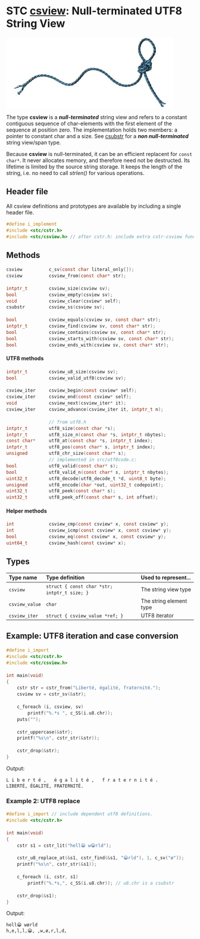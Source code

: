 # STC [csview](../include/stc/csview.h): Null-terminated UTF8 String View
![String](pics/string.jpg)

The type **csview** is a ***null-terminated*** string view and refers to a constant contiguous sequence of
char-elements with the first element of the sequence at position zero. The implementation holds two
members: a pointer to constant char and a size. See [csubstr](csubstr_api.md) for a ***non null-terminated***
string view/span type.

Because **csview** is null-terminated, it can be an efficient replacent for `const char*`. It never
allocates memory, and therefore need not be destructed. Its lifetime is limited by the source string
storage. It keeps the length of the string, i.e. no need to call *strlen()* for various operations.

## Header file

All csview definitions and prototypes are available by including a single header file.

```c
#define i_implement
#include <stc/cstr.h>
#include <stc/csview.h> // after cstr.h: include extra cstr-csview functions
```
## Methods

```c
csview          c_sv(const char literal_only[]);                        // construct from literal, no strlen()
csview          csview_from(const char* str);                           // construct from const char*

intptr_t        csview_size(csview sv);
bool            csview_empty(csview sv);                                // check if size == 0
void            csview_clear(csview* self);
csubstr         csview_ss(csview sv);                                   // convert to csubstr type

bool            csview_equals(csview sv, const char* str);
intptr_t        csview_find(csview sv, const char* str);
bool            csview_contains(csview sv, const char* str);
bool            csview_starts_with(csview sv, const char* str);
bool            csview_ends_with(csview sv, const char* str);
```

#### UTF8 methods
```c
intptr_t        csview_u8_size(csview sv);
bool            csview_valid_utf8(csview sv);                           // depends on src/utf8code.c

csview_iter     csview_begin(const csview* self);
csview_iter     csview_end(const csview* self);
void            csview_next(csview_iter* it);                           // utf8 codepoint step, not byte!
csview_iter     csview_advance(csview_iter it, intptr_t n);

                // from utf8.h
intptr_t        utf8_size(const char *s);
intptr_t        utf8_size_n(const char *s, intptr_t nbytes);            // number of UTF8 codepoints within n bytes
const char*     utf8_at(const char *s, intptr_t index);                 // from UTF8 index to char* position
intptr_t        utf8_pos(const char* s, intptr_t index);                // from UTF8 index to byte index position
unsigned        utf8_chr_size(const char* s);                           // UTF8 character size: 1-4
                // implemented in src/utf8code.c:
bool            utf8_valid(const char* s);
bool            utf8_valid_n(const char* s, intptr_t nbytes);
uint32_t        utf8_decode(utf8_decode_t *d, uint8_t byte);            // decode next byte to utf8, return state.
unsigned        utf8_encode(char *out, uint32_t codepoint);             // encode unicode cp into out buffer
uint32_t        utf8_peek(const char* s);                               // codepoint value of character at s
uint32_t        utf8_peek_off(const char* s, int offset);               // codepoint value at utf8 pos (may be negative)
```

#### Helper methods
```c
int             csview_cmp(const csview* x, const csview* y);
int             csview_icmp(const csview* x, const csview* y);          // depends on src/utf8code.c:
bool            csview_eq(const csview* x, const csview* y);
uint64_t        csview_hash(const csview* x);
```

## Types

| Type name       | Type definition                            | Used to represent...     |
|:----------------|:-------------------------------------------|:-------------------------|
| `csview`        | `struct { const char *str; intptr_t size; }` | The string view type     |
| `csview_value`  | `char`                                     | The string element type  |
| `csview_iter`   | `struct { csview_value *ref; }`            | UTF8 iterator            |

## Example: UTF8 iteration and case conversion
```c
#define i_import
#include <stc/cstr.h>
#include <stc/csview.h>

int main(void)
{
    cstr str = cstr_from("Liberté, égalité, fraternité.");
    csview sv = cstr_sv(&str);

    c_foreach (i, csview, sv)
        printf("%.*s ", c_SS(i.u8.chr));
    puts("");

    cstr_uppercase(&str);
    printf("%s\n", cstr_str(&str));

    cstr_drop(&str);
}
```
Output:
```
L i b e r t é ,   é g a l i t é ,   f r a t e r n i t é . 
LIBERTÉ, ÉGALITÉ, FRATERNITÉ.
```

### Example 2: UTF8 replace
```c
#define i_import // include dependent utf8 definitions.
#include <stc/cstr.h>

int main(void)
{
    cstr s1 = cstr_lit("hell😀 w😀rld");

    cstr_u8_replace_at(&s1, cstr_find(&s1, "😀rld"), 1, c_sv("ø"));
    printf("%s\n", cstr_str(&s1));

    c_foreach (i, cstr, s1)
        printf("%.*s,", c_SS(i.u8.chr)); // u8.chr is a csubstr

    cstr_drop(&s1);
}
```
Output:
```
hell😀 wørld
h,e,l,l,😀, ,w,ø,r,l,d,
```
